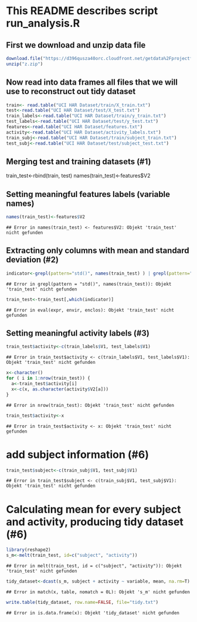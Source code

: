 This README describes script run_analysis.R
========================================================
## First we download and unzip data file

```r
download.file("https://d396qusza40orc.cloudfront.net/getdata%2Fprojectfiles%2FUCI%20HAR%20Dataset.zip", destfile="z.zip")
unzip("z.zip")
```
## Now read into data frames all files that we will use to reconstruct out tidy dataset

```r
train<- read.table("UCI HAR Dataset/train/X_train.txt")
test<-read.table("UCI HAR Dataset/test/X_test.txt")
train_labels<-read.table("UCI HAR Dataset/train/y_train.txt")
test_labels<-read.table("UCI HAR Dataset/test/y_test.txt")
features<-read.table("UCI HAR Dataset/features.txt")
activity<-read.table("UCI HAR Dataset/activity_labels.txt")
train_subj<-read.table("UCI HAR Dataset/train/subject_train.txt")
test_subj<-read.table("UCI HAR Dataset/test/subject_test.txt")
```

##  Merging test and training datasets (#1)
train_test<-rbind(train, test)
names(train_test)<-features$V2


##  Setting meaningful features labels (variable names) 

```r
names(train_test)<-features$V2
```

```
## Error in names(train_test) <- features$V2: Objekt 'train_test' nicht gefunden
```
##  Extracting only columns with mean and standard deviation (#2)

```r
indicator<-grepl(pattern="std()", names(train_test) ) | grepl(pattern="mean()", names(train_test) )
```

```
## Error in grepl(pattern = "std()", names(train_test)): Objekt 'train_test' nicht gefunden
```

```r
train_test<-train_test[,which(indicator)]
```

```
## Error in eval(expr, envir, enclos): Objekt 'train_test' nicht gefunden
```

## Setting meaningful activity labels (#3)

```r
train_test$activity<-c(train_labels$V1, test_labels$V1)
```

```
## Error in train_test$activity <- c(train_labels$V1, test_labels$V1): Objekt 'train_test' nicht gefunden
```

```r
x<-character()
for ( i in 1:nrow(train_test)) {
  a<-train_test$activity[i]
  x<-c(x, as.character(activity$V2[a]))
}
```

```
## Error in nrow(train_test): Objekt 'train_test' nicht gefunden
```

```r
train_test$activity<-x
```

```
## Error in train_test$activity <- x: Objekt 'train_test' nicht gefunden
```
# add subject information (#6)

```r
train_test$subject<-c(train_subj$V1, test_subj$V1)
```

```
## Error in train_test$subject <- c(train_subj$V1, test_subj$V1): Objekt 'train_test' nicht gefunden
```
# Calculating mean for every subject and activity, producing tidy dataset (#6)

```r
library(reshape2)
s_m<-melt(train_test, id=c("subject", "activity"))
```

```
## Error in melt(train_test, id = c("subject", "activity")): Objekt 'train_test' nicht gefunden
```

```r
tidy_dataset<-dcast(s_m, subject + activity ~ variable, mean, na.rm=T)
```

```
## Error in match(x, table, nomatch = 0L): Objekt 's_m' nicht gefunden
```

```r
write.table(tidy_dataset, row.name=FALSE, file="tidy.txt")  
```

```
## Error in is.data.frame(x): Objekt 'tidy_dataset' nicht gefunden
```

